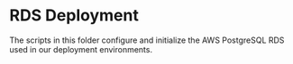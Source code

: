 # RDS Deployment

The scripts in this folder configure and initialize the AWS PostgreSQL RDS used in our deployment environments.
